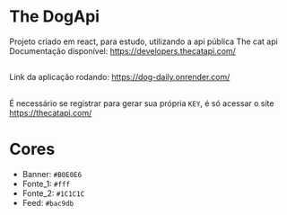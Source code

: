 # The DogApi
Projeto criado em react, para estudo, utilizando a api pública The cat api
Documentação disponível: https://developers.thecatapi.com/
##
Link da aplicação rodando: https://dog-daily.onrender.com/
## 
É necessário se registrar para gerar sua própria ```KEY```, é só acessar o site https://thecatapi.com/

# Cores
- Banner: ```#B0E0E6```
- Fonte_1: ```#fff```
- Fonte_2: ```#1C1C1C```	
- Feed: ```#bac9db```
